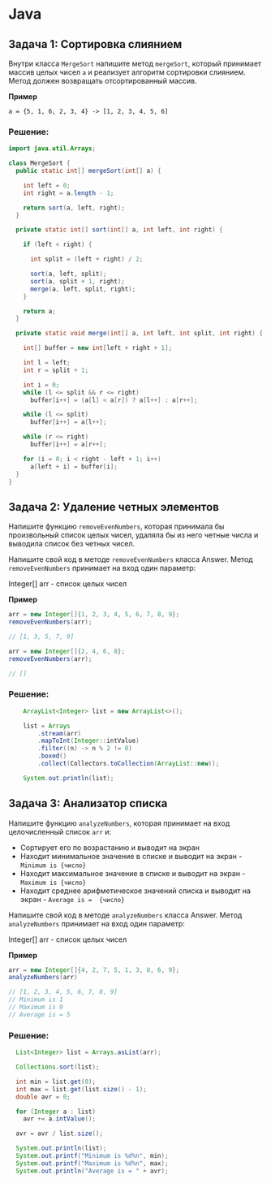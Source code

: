 # Java

## Задача 1: Сортировка слиянием

Внутри класса `MergeSort` напишите метод `mergeSort`, который принимает массив целых чисел `a` и реализует алгоритм сортировки слиянием. Метод должен возвращать отсортированный массив.

**Пример**

```
a = {5, 1, 6, 2, 3, 4} -> [1, 2, 3, 4, 5, 6]
```

### Решение:

```java
import java.util.Arrays;

class MergeSort {
  public static int[] mergeSort(int[] a) {

    int left = 0;
    int right = a.length - 1;

    return sort(a, left, right);
  }

  private static int[] sort(int[] a, int left, int right) {

    if (left < right) {

      int split = (left + right) / 2;

      sort(a, left, split);
      sort(a, split + 1, right);
      merge(a, left, split, right);
    }

    return a;
  }

  private static void merge(int[] a, int left, int split, int right) {

    int[] buffer = new int[left + right + 1];

    int l = left;
    int r = split + 1;

    int i = 0;
    while (l <= split && r <= right)
      buffer[i++] = (a[l] < a[r]) ? a[l++] : a[r++];

    while (l <= split)
      buffer[i++] = a[l++];

    while (r <= right)
      buffer[i++] = a[r++];

    for (i = 0; i < right - left + 1; i++)
      a[left + i] = buffer[i];
  }
}
```

## Задача 2: Удаление четных элементов

Напишите функцию `removeEvenNumbers`, которая принимала бы произвольный список целых чисел, удаляла бы из него четные числа и выводила список без четных чисел.

Напишите свой код в методе `removeEvenNumbers` класса Answer. Метод `removeEvenNumbers` принимает на вход один параметр:

Integer[] arr - список целых чисел

**Пример**

```java
arr = new Integer[]{1, 2, 3, 4, 5, 6, 7, 8, 9};
removeEvenNumbers(arr);

// [1, 3, 5, 7, 9]

arr = new Integer[]{2, 4, 6, 8};
removeEvenNumbers(arr);

// []
```

### Решение:

```java
    ArrayList<Integer> list = new ArrayList<>();

    list = Arrays
        .stream(arr)
        .mapToInt(Integer::intValue)
        .filter((n) -> n % 2 != 0)
        .boxed()
        .collect(Collectors.toCollection(ArrayList::new));

    System.out.println(list);
```

## Задача 3: Анализатор списка

Напишите функцию `analyzeNumbers`, которая принимает на вход целочисленный список `arr` и:

- Сортирует его по возрастанию и выводит на экран
- Находит минимальное значение в списке и выводит на экран - `Minimum is {число}`
- Находит максимальное значение в списке и выводит на экран - `Maximum is {число}`
- Находит среднее арифметическое значений списка и выводит на экран - `Average is =  {число}`

Напишите свой код в методе `analyzeNumbers` класса Answer. Метод `analyzeNumbers` принимает на вход один параметр:

Integer[] arr - список целых чисел

**Пример**

```java
arr = new Integer[]{4, 2, 7, 5, 1, 3, 8, 6, 9};
analyzeNumbers(arr)

// [1, 2, 3, 4, 5, 6, 7, 8, 9]
// Minimum is 1
// Maximum is 9
// Average is = 5
```

### Решение:

```java
  List<Integer> list = Arrays.asList(arr);

  Collections.sort(list);

  int min = list.get(0);
  int max = list.get(list.size() - 1);
  double avr = 0;

  for (Integer a : list)
    avr += a.intValue();

  avr = avr / list.size();

  System.out.println(list);
  System.out.printf("Minimum is %d%n", min);
  System.out.printf("Maximum is %d%n", max);
  System.out.println("Average is = " + avr);
```

